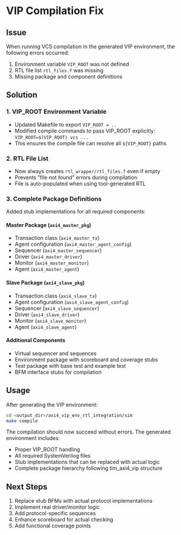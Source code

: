 # VIP Compilation Fix

## Issue
When running VCS compilation in the generated VIP environment, the following errors occurred:
1. Environment variable `VIP_ROOT` was not defined
2. RTL file list `rtl_files.f` was missing
3. Missing package and component definitions

## Solution

### 1. VIP_ROOT Environment Variable
- Updated Makefile to export `VIP_ROOT = ..` 
- Modified compile commands to pass VIP_ROOT explicitly: `VIP_ROOT=$(VIP_ROOT) vcs ...`
- This ensures the compile file can resolve all `${VIP_ROOT}` paths

### 2. RTL File List
- Now always creates `rtl_wrapper/rtl_files.f` even if empty
- Prevents "file not found" errors during compilation
- File is auto-populated when using tool-generated RTL

### 3. Complete Package Definitions
Added stub implementations for all required components:

#### Master Package (`axi4_master_pkg`)
- Transaction class (`axi4_master_tx`)
- Agent configuration (`axi4_master_agent_config`)
- Sequencer (`axi4_master_sequencer`)
- Driver (`axi4_master_driver`)
- Monitor (`axi4_master_monitor`)
- Agent (`axi4_master_agent`)

#### Slave Package (`axi4_slave_pkg`)
- Transaction class (`axi4_slave_tx`)
- Agent configuration (`axi4_slave_agent_config`)
- Sequencer (`axi4_slave_sequencer`)
- Driver (`axi4_slave_driver`)
- Monitor (`axi4_slave_monitor`)
- Agent (`axi4_slave_agent`)

#### Additional Components
- Virtual sequencer and sequences
- Environment package with scoreboard and coverage stubs
- Test package with base test and example test
- BFM interface stubs for compilation

## Usage

After generating the VIP environment:

```bash
cd <output_dir>/axi4_vip_env_rtl_integration/sim
make compile
```

The compilation should now succeed without errors. The generated environment includes:
- Proper VIP_ROOT handling
- All required SystemVerilog files
- Stub implementations that can be replaced with actual logic
- Complete package hierarchy following tim_axi4_vip structure

## Next Steps

1. Replace stub BFMs with actual protocol implementations
2. Implement real driver/monitor logic
3. Add protocol-specific sequences
4. Enhance scoreboard for actual checking
5. Add functional coverage points
